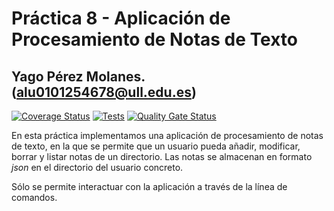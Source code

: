 # __Práctica 8 - Aplicación de Procesamiento de Notas de Texto__
## **Yago Pérez Molanes. (alu0101254678@ull.edu.es)**

[![Coverage Status](https://coveralls.io/repos/github/ULL-ESIT-INF-DSI-2021/ull-esit-inf-dsi-20-21-prct08-filesystem-notes-app-alu0101254678/badge.svg?branch=master)](https://coveralls.io/github/ULL-ESIT-INF-DSI-2021/ull-esit-inf-dsi-20-21-prct08-filesystem-notes-app-alu0101254678?branch=master) [![Tests](https://github.com/ULL-ESIT-INF-DSI-2021/ull-esit-inf-dsi-20-21-prct08-filesystem-notes-app-alu0101254678/actions/workflows/node.js.yml/badge.svg)](https://github.com/ULL-ESIT-INF-DSI-2021/ull-esit-inf-dsi-20-21-prct08-filesystem-notes-app-alu0101254678/actions/workflows/node.js.yml) [![Quality Gate Status](https://sonarcloud.io/api/project_badges/measure?project=ULL-ESIT-INF-DSI-2021_ull-esit-inf-dsi-20-21-prct08-filesystem-notes-app-alu0101254678&metric=alert_status)](https://sonarcloud.io/dashboard?id=ULL-ESIT-INF-DSI-2021_ull-esit-inf-dsi-20-21-prct08-filesystem-notes-app-alu0101254678)
 

En esta práctica implementamos una aplicación de procesamiento de notas de texto, en la
que se permite que un usuario pueda añadir, modificar, borrar y listar notas de un directorio.
Las notas se almacenan en formato *json* en el directorio del usuario concreto.

Sólo se permite interactuar con la aplicación a través de la línea de comandos.
